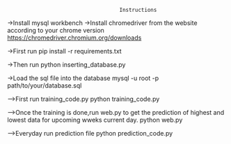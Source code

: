                                         Instructions

->Install mysql workbench
->Install chromedriver from the website according to your chrome version
    https://chromedriver.chromium.org/downloads

->First run 
pip install -r requirements.txt

->Then run 
python inserting_database.py

->Load the sql file into the database 
mysql -u root -p path/to/your/database.sql

-->First run training_code.py
python training_code.py

-->Once the training is done,run web.py to get the prediction of highest and lowest data for upcoming wweks     current day.
python web.py

-->Everyday run prediction file 
python prediction_code.py




